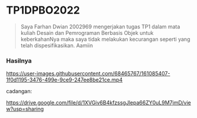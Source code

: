 # TP1DPBO2022

>Saya Farhan Dwian 2002969 mengerjakan tugas TP1 dalam mata kuliah Desain dan Pemrograman Berbasis Objek untuk keberkahanNya maka saya tidak melakukan kecurangan seperti yang telah dispesifikasikan. Aamiin

### Hasilnya





https://user-images.githubusercontent.com/68465767/161085407-1f0d1195-3476-499e-9ce9-247ee8be21ce.mp4

cadangan:

https://drive.google.com/file/d/1XVGiv6B4kfzssgJlepa66ZY0uL9M7jmD/view?usp=sharing


